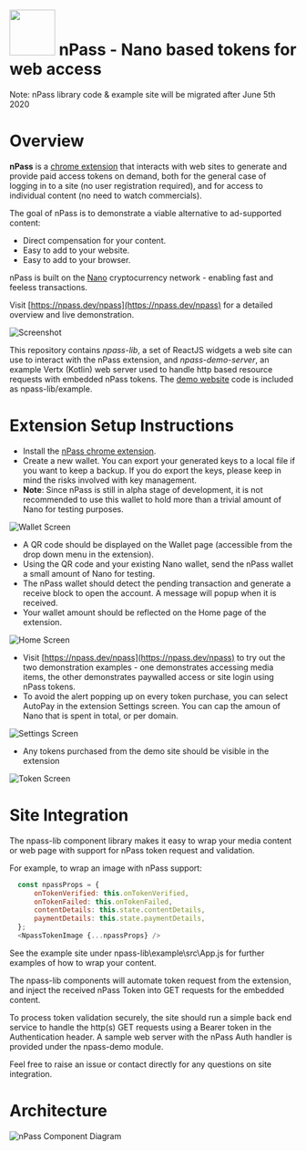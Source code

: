 
# <img src="https://npass.dev/npass/images/nPass.2.png" width="80"> nPass - Nano based tokens for web access

Note: nPass library code & example site will be migrated after June 5th 2020

# Overview

__nPass__ is a [chrome extension](https://chrome.google.com/webstore/detail/npass/oohcmndahocfeiebkkdcbceeaanheafc) that interacts with web sites to generate and provide paid access tokens on demand, both for the general case of logging in to a site (no user registration required), and for access to individual content (no need to watch commercials).

The goal of nPass is to demonstrate a viable alternative to ad-supported content:
* Direct compensation for your content.
* Easy to add to your website.
* Easy to add to your browser.

nPass is built on the [Nano](https://nano.org/) cryptocurrency network - enabling fast and feeless transactions.

Visit [https://npass.dev/npass](https://npass.dev/npass) for a detailed overview and live demonstration.

![Screenshot](https://npass.dev/npass/images/nPass.demo.screenshot.png)

This repository contains _npass-lib_, a set of ReactJS widgets a web site can use to interact with the nPass extension, and _npass-demo-server_, an example Vertx (Kotlin) web server used to handle http based resource requests with embedded nPass tokens. The [demo website](https://npass.dev/npass) code is included as npass-lib/example. 

# Extension Setup Instructions
*  Install the [nPass chrome extension](https://chrome.google.com/webstore/detail/npass/oohcmndahocfeiebkkdcbceeaanheafc).
*  Create a new wallet. You can export your generated keys to a local file if you want to keep a backup. If you do export the keys, please keep in mind the risks involved with key management.
* __Note__: Since nPass is still in alpha stage of development, it is not recommended to use this wallet to hold more than a trivial amount of Nano for testing purposes.

![Wallet Screen](https://npass.dev/npass/images/nPass.screen.wallet.png)
*  A QR code should be displayed on the Wallet page (accessible from the drop down menu in the extension).
*  Using the QR code and your existing Nano wallet, send the nPass wallet a small amount of Nano for testing. 
*  The nPass wallet should detect the pending transaction and generate a receive block to open the account. A message will popup when it is received.
*  Your wallet amount should be reflected on the Home page of the extension.

![Home Screen](https://npass.dev/npass/images/nPass.screen.home.png)
*  Visit [https://npass.dev/npass](https://npass.dev/npass) to try out the two demonstration examples - one demonstrates accessing media items, the other demonstrates paywalled access or site login using nPass tokens.
*  To avoid the alert popping up on every token purchase, you can select AutoPay in the extension Settings screen. You can cap the amoun of Nano that is spent in total, or per domain.

![Settings Screen](https://npass.dev/npass/images/nPass.screen.settings.png)
*  Any tokens purchased from the demo site should be visible in the extension

![Token Screen](https://npass.dev/npass/images/nPass.screen.tokens.png)


# Site Integration

The npass-lib component library makes it easy to wrap your media content or web page with support for nPass token request and validation.

For example, to wrap an image with nPass support:
```javascript
  const npassProps = {
      onTokenVerified: this.onTokenVerified,
      onTokenFailed: this.onTokenFailed,
      contentDetails: this.state.contentDetails,
      paymentDetails: this.state.paymentDetails,
  };  
  <NpassTokenImage {...npassProps} />
```
See the example site under npass-lib\example\src\App.js for further examples of how to wrap your content. 

The npass-lib components will automate token request from the extension, and inject the received nPass Token into GET requests for the embedded content.

To process token validation securely, the site should run a simple back end service to handle the http(s) GET requests using a Bearer token in the Authentication header. A sample web server with the nPass Auth handler is provided under the npass-demo module.

Feel free to raise an issue or contact directly for any questions on site integration.


# Architecture
![nPass Component Diagram](https://npass.dev/npass/images/npass_component_diagram.png)
